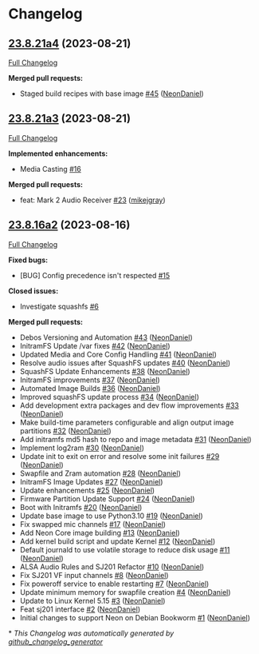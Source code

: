 # Changelog

## [23.8.21a4](https://github.com/NeonGeckoCom/neon_debos/tree/23.8.21a4) (2023-08-21)

[Full Changelog](https://github.com/NeonGeckoCom/neon_debos/compare/23.8.21a3...23.8.21a4)

**Merged pull requests:**

- Staged build recipes with base image [\#45](https://github.com/NeonGeckoCom/neon_debos/pull/45) ([NeonDaniel](https://github.com/NeonDaniel))

## [23.8.21a3](https://github.com/NeonGeckoCom/neon_debos/tree/23.8.21a3) (2023-08-21)

[Full Changelog](https://github.com/NeonGeckoCom/neon_debos/compare/23.8.16a2...23.8.21a3)

**Implemented enhancements:**

- Media Casting [\#16](https://github.com/NeonGeckoCom/neon_debos/issues/16)

**Merged pull requests:**

- feat: Mark 2 Audio Receiver [\#23](https://github.com/NeonGeckoCom/neon_debos/pull/23) ([mikejgray](https://github.com/mikejgray))

## [23.8.16a2](https://github.com/NeonGeckoCom/neon_debos/tree/23.8.16a2) (2023-08-16)

[Full Changelog](https://github.com/NeonGeckoCom/neon_debos/compare/86eeae542d6ecf5ba625722f09404f11e5a3f303...23.8.16a2)

**Fixed bugs:**

- \[BUG\] Config precedence isn't respected [\#15](https://github.com/NeonGeckoCom/neon_debos/issues/15)

**Closed issues:**

- Investigate squashfs [\#6](https://github.com/NeonGeckoCom/neon_debos/issues/6)

**Merged pull requests:**

- Debos Versioning and Automation [\#43](https://github.com/NeonGeckoCom/neon_debos/pull/43) ([NeonDaniel](https://github.com/NeonDaniel))
- InitramFS Update /var fixes [\#42](https://github.com/NeonGeckoCom/neon_debos/pull/42) ([NeonDaniel](https://github.com/NeonDaniel))
- Updated Media and Core Config Handling [\#41](https://github.com/NeonGeckoCom/neon_debos/pull/41) ([NeonDaniel](https://github.com/NeonDaniel))
- Resolve audio issues after SquashFS updates [\#40](https://github.com/NeonGeckoCom/neon_debos/pull/40) ([NeonDaniel](https://github.com/NeonDaniel))
- SquashFS Update Enhancements [\#38](https://github.com/NeonGeckoCom/neon_debos/pull/38) ([NeonDaniel](https://github.com/NeonDaniel))
- InitramFS improvements [\#37](https://github.com/NeonGeckoCom/neon_debos/pull/37) ([NeonDaniel](https://github.com/NeonDaniel))
- Automated Image Builds [\#36](https://github.com/NeonGeckoCom/neon_debos/pull/36) ([NeonDaniel](https://github.com/NeonDaniel))
- Improved squashFS update process [\#34](https://github.com/NeonGeckoCom/neon_debos/pull/34) ([NeonDaniel](https://github.com/NeonDaniel))
- Add development extra packages and dev flow improvements [\#33](https://github.com/NeonGeckoCom/neon_debos/pull/33) ([NeonDaniel](https://github.com/NeonDaniel))
- Make build-time parameters configurable and align output image partitions [\#32](https://github.com/NeonGeckoCom/neon_debos/pull/32) ([NeonDaniel](https://github.com/NeonDaniel))
- Add initramfs md5 hash to repo and image metadata [\#31](https://github.com/NeonGeckoCom/neon_debos/pull/31) ([NeonDaniel](https://github.com/NeonDaniel))
- Implement log2ram [\#30](https://github.com/NeonGeckoCom/neon_debos/pull/30) ([NeonDaniel](https://github.com/NeonDaniel))
- Update init to exit on error and resolve some init failures [\#29](https://github.com/NeonGeckoCom/neon_debos/pull/29) ([NeonDaniel](https://github.com/NeonDaniel))
- Swapfile and Zram automation [\#28](https://github.com/NeonGeckoCom/neon_debos/pull/28) ([NeonDaniel](https://github.com/NeonDaniel))
- InitramFS Image Updates [\#27](https://github.com/NeonGeckoCom/neon_debos/pull/27) ([NeonDaniel](https://github.com/NeonDaniel))
- Update enhancements [\#25](https://github.com/NeonGeckoCom/neon_debos/pull/25) ([NeonDaniel](https://github.com/NeonDaniel))
- Firmware Partition Update Support [\#24](https://github.com/NeonGeckoCom/neon_debos/pull/24) ([NeonDaniel](https://github.com/NeonDaniel))
- Boot with Initramfs [\#20](https://github.com/NeonGeckoCom/neon_debos/pull/20) ([NeonDaniel](https://github.com/NeonDaniel))
- Update base image to use Python3.10 [\#19](https://github.com/NeonGeckoCom/neon_debos/pull/19) ([NeonDaniel](https://github.com/NeonDaniel))
- Fix swapped mic channels [\#17](https://github.com/NeonGeckoCom/neon_debos/pull/17) ([NeonDaniel](https://github.com/NeonDaniel))
- Add Neon Core image building [\#13](https://github.com/NeonGeckoCom/neon_debos/pull/13) ([NeonDaniel](https://github.com/NeonDaniel))
- Add kernel build script and update Kernel [\#12](https://github.com/NeonGeckoCom/neon_debos/pull/12) ([NeonDaniel](https://github.com/NeonDaniel))
- Default journald to use volatile storage to reduce disk usage [\#11](https://github.com/NeonGeckoCom/neon_debos/pull/11) ([NeonDaniel](https://github.com/NeonDaniel))
- ALSA Audio Rules and SJ201 Refactor [\#10](https://github.com/NeonGeckoCom/neon_debos/pull/10) ([NeonDaniel](https://github.com/NeonDaniel))
- Fix SJ201 VF input channels [\#8](https://github.com/NeonGeckoCom/neon_debos/pull/8) ([NeonDaniel](https://github.com/NeonDaniel))
- Fix poweroff service to enable restarting [\#7](https://github.com/NeonGeckoCom/neon_debos/pull/7) ([NeonDaniel](https://github.com/NeonDaniel))
- Update minimum memory for swapfile creation [\#4](https://github.com/NeonGeckoCom/neon_debos/pull/4) ([NeonDaniel](https://github.com/NeonDaniel))
- Update to Linux Kernel 5.15 [\#3](https://github.com/NeonGeckoCom/neon_debos/pull/3) ([NeonDaniel](https://github.com/NeonDaniel))
- Feat sj201 interface [\#2](https://github.com/NeonGeckoCom/neon_debos/pull/2) ([NeonDaniel](https://github.com/NeonDaniel))
- Initial changes to support Neon on Debian Bookworm [\#1](https://github.com/NeonGeckoCom/neon_debos/pull/1) ([NeonDaniel](https://github.com/NeonDaniel))



\* *This Changelog was automatically generated by [github_changelog_generator](https://github.com/github-changelog-generator/github-changelog-generator)*
